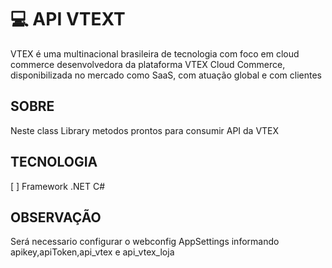 # 💻 API VTEXT

VTEX é uma multinacional brasileira de tecnologia com foco em cloud commerce desenvolvedora da plataforma VTEX Cloud Commerce, disponibilizada no mercado como SaaS, com atuação global e com clientes

## SOBRE

Neste class Library metodos prontos para consumir API da VTEX

## TECNOLOGIA

[ ] Framework .NET C#

## OBSERVAÇÃO

Será necessario configurar o webconfig AppSettings informando apikey,apiToken,api_vtex e api_vtex_loja
